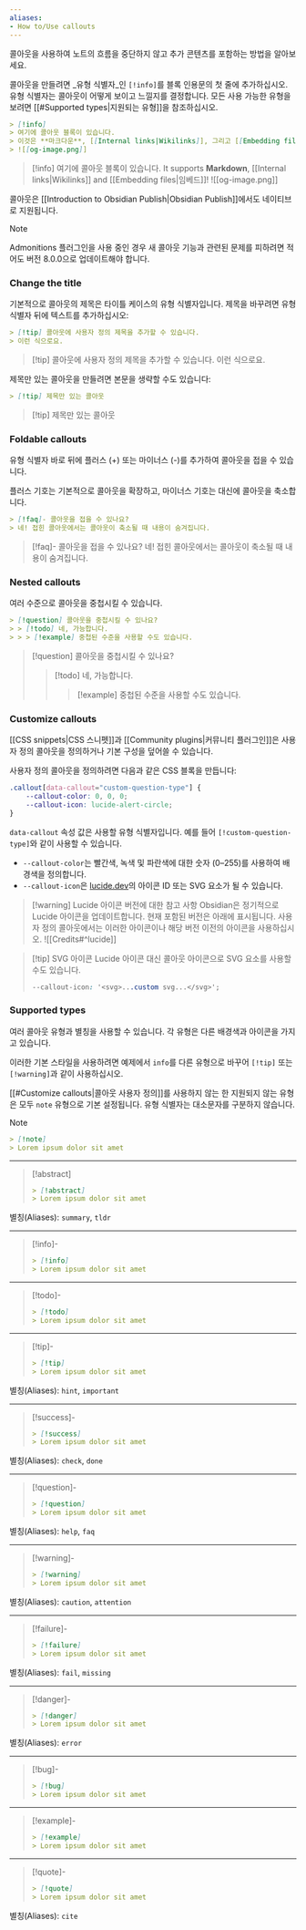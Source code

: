 ```yaml
---
aliases:
- How to/Use callouts
---
```


콜아웃을 사용하여 노트의 흐름을 중단하지 않고 추가 콘텐츠를 포함하는 방법을 알아보세요.

콜아웃을 만들려면 _유형 식별자_인 `[!info]`를 블록 인용문의 첫 줄에 추가하십시오. 유형 식별자는 콜아웃이 어떻게 보이고 느낄지를 결정합니다. 모든 사용 가능한 유형을 보려면 [[#Supported types|지원되는 유형]]을 참조하십시오.

```markdown
> [!info]
> 여기에 콜아웃 블록이 있습니다.
> 이것은 **마크다운**, [[Internal links|Wikilinks]], 그리고 [[Embedding files|임베드]]를 지원합니다!
> ![[og-image.png]]
```

> [!info]
> 여기에 콜아웃 블록이 있습니다.
> It supports **Markdown**, [[Internal links|Wikilinks]] and [[Embedding files|임베드]]!
> ![[og-image.png]]

콜아웃은 [[Introduction to Obsidian Publish|Obsidian Publish]]에서도 네이티브로 지원됩니다.

> [!note]
> Admonitions 플러그인을 사용 중인 경우 새 콜아웃 기능과 관련된 문제를 피하려면 적어도 버전 8.0.0으로 업데이트해야 합니다.

### Change the title

기본적으로 콜아웃의 제목은 타이틀 케이스의 유형 식별자입니다. 제목을 바꾸려면 유형 식별자 뒤에 텍스트를 추가하십시오:

```markdown
> [!tip] 콜아웃에 사용자 정의 제목을 추가할 수 있습니다.
> 이런 식으로요.
```

> [!tip] 콜아웃에 사용자 정의 제목을 추가할 수 있습니다.
> 이런 식으로요.

제목만 있는 콜아웃을 만들려면 본문을 생략할 수도 있습니다:

```markdown
> [!tip] 제목만 있는 콜아웃
```

> [!tip] 제목만 있는 콜아웃

### Foldable callouts

유형 식별자 바로 뒤에 플러스 (+) 또는 마이너스 (-)를 추가하여 콜아웃을 접을 수 있습니다.

플러스 기호는 기본적으로 콜아웃을 확장하고, 마이너스 기호는 대신에 콜아웃을 축소합니다.

```markdown
> [!faq]- 콜아웃을 접을 수 있나요?
> 네! 접힌 콜아웃에서는 콜아웃이 축소될 때 내용이 숨겨집니다.
```

> [!faq]- 콜아웃을 접을 수 있나요?
> 네! 접힌 콜아웃에서는 콜아웃이 축소될 때 내용이 숨겨집니다.

### Nested callouts

여러 수준으로 콜아웃을 중첩시킬 수 있습니다.

```markdown
> [!question] 콜아웃을 중첩시킬 수 있나요? 
> > [!todo] 네, 가능합니다. 
> > > [!example] 중첩된 수준을 사용할 수도 있습니다.
```

> [!question] 콜아웃을 중첩시킬 수 있나요?
> > [!todo] 네, 가능합니다.
> > > [!example] 중첩된 수준을 사용할 수도 있습니다.

### Customize callouts

[[CSS snippets|CSS 스니펫]]과 [[Community plugins|커뮤니티 플러그인]]은 사용자 정의 콜아웃을 정의하거나 기본 구성을 덮어쓸 수 있습니다.

사용자 정의 콜아웃을 정의하려면 다음과 같은 CSS 블록을 만듭니다:

```css
.callout[data-callout="custom-question-type"] {
    --callout-color: 0, 0, 0;
    --callout-icon: lucide-alert-circle;
}
```

`data-callout` 속성 값은 사용할 유형 식별자입니다. 예를 들어 `[!custom-question-type]`와 같이 사용할 수 있습니다.

- `--callout-color`는 빨간색, 녹색 및 파란색에 대한 숫자 (0–255)를 사용하여 배경색을 정의합니다.
- `--callout-icon`은 [lucide.dev](https://lucide.dev/)의 아이콘 ID 또는 SVG 요소가 될 수 있습니다.


> [!warning] Lucide 아이콘 버전에 대한 참고 사항
> Obsidian은 정기적으로 Lucide 아이콘을 업데이트합니다. 현재 포함된 버전은 아래에 표시됩니다. 사용자 정의 콜아웃에서는 이러한 아이콘이나 해당 버전 이전의 아이콘을 사용하십시오.
> ![[Credits#^lucide]]

> [!tip] SVG 아이콘
> Lucide 아이콘 대신 콜아웃 아이콘으로 SVG 요소를 사용할 수도 있습니다.
>
> ```css
> --callout-icon: '<svg>...custom svg...</svg>';
> ```

### Supported types

여러 콜아웃 유형과 별칭을 사용할 수 있습니다. 각 유형은 다른 배경색과 아이콘을 가지고 있습니다.

이러한 기본 스타일을 사용하려면 예제에서 `info`를 다른 유형으로 바꾸어 `[!tip]` 또는 `[!warning]`과 같이 사용하십시오.

[[#Customize callouts|콜아웃 사용자 정의]]를 사용하지 않는 한 지원되지 않는 유형은 모두 `note` 유형으로 기본 설정됩니다. 유형 식별자는 대소문자를 구분하지 않습니다.

> [!note]
> ```md
> > [!note]
> > Lorem ipsum dolor sit amet
> ```

---

> [!abstract]
> ```md
> > [!abstract]
> > Lorem ipsum dolor sit amet
> ```

별칭(Aliases): `summary`, `tldr`

---

> [!info]-
> ```md
> > [!info]
> > Lorem ipsum dolor sit amet
> ```

---

> [!todo]-
> ```md
> > [!todo]
> > Lorem ipsum dolor sit amet
> ```

---

> [!tip]-
> ```md
> > [!tip]
> > Lorem ipsum dolor sit amet
> ```

별칭(Aliases): `hint`, `important`

---

> [!success]-
> ```md
> > [!success]
> > Lorem ipsum dolor sit amet
> ```

별칭(Aliases): `check`, `done`

---

> [!question]-
> ```md
> > [!question]
> > Lorem ipsum dolor sit amet
> ```

별칭(Aliases): `help`, `faq`

---

> [!warning]-
>  ```md
> > [!warning]
> > Lorem ipsum dolor sit amet
> ```

별칭(Aliases): `caution`, `attention`

---

> [!failure]-
> ```md
> > [!failure]
> > Lorem ipsum dolor sit amet
> ```

별칭(Aliases): `fail`, `missing`

---

> [!danger]-
> ```md
> > [!danger]
> > Lorem ipsum dolor sit amet
> ```

별칭(Aliases): `error`

---

> [!bug]-
> ```md
> > [!bug]
> > Lorem ipsum dolor sit amet
> ```

---

> [!example]-
> ```md
> > [!example]
> > Lorem ipsum dolor sit amet
> ```

---

> [!quote]-
> ```md
> > [!quote]
> > Lorem ipsum dolor sit amet
> ```

별칭(Aliases): `cite`
